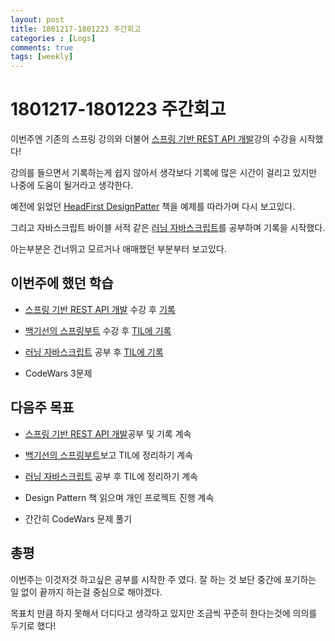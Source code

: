 ```yaml
---
layout: post
title: 1801217-1801223 주간회고
categories : [Logs]
comments: true
tags: [weekly]
---
```


# 1801217-1801223 주간회고

이번주엔 기존의 스프링 강의와 더불어 [스프링 기반 REST API 개발](https://www.inflearn.com/course/spring_rest-api/)강의 수강을 시작했다!

강의를 들으면서 기록하는게 쉽지 않아서 생각보다 기록에 많은 시간이 걸리고 있지만 나중에 도움이 될거라고 생각한다.

예전에 읽었던 [HeadFirst DesignPatter](http://www.hanbit.co.kr/store/books/look.php?p_code=B9860513241) 책을 예제를 따라가며 다시 보고있다.

그리고 자바스크립트 바이블 서적 같은 [러닝 자바스크립트](http://www.hanbit.co.kr/store/books/look.php?p_code=B2328850940)를 공부하며 기록을 시작했다.

아는부분은 건너뛰고 모르거나 애매했던 부분부터 보고있다.



## 이번주에 했던 학습

* [스프링 기반 REST API 개발](https://www.inflearn.com/course/spring_rest-api/) 수강 후 [기록](https://github.com/sehajyang/Springboot-REST-API)

* [백기선의 스프링부트](https://www.inflearn.com/course/%EC%8A%A4%ED%94%84%EB%A7%81%EB%B6%80%ED%8A%B8/) 수강 후 [TIL에 기록](https://github.com/sehajyang/TIL/tree/master/Springboot)

* [러닝 자바스크립트](http://www.hanbit.co.kr/store/books/look.php?p_code=B2328850940) 공부 후 [TIL에 기록](https://github.com/sehajyang/TIL/tree/master/JavaScript)

* CodeWars 3문제

## 다음주 목표

* [스프링 기반 REST API 개발](https://www.inflearn.com/course/spring_rest-api/)공부 및 기록 계속

* [백기선의 스프링부트](https://www.inflearn.com/course/%EC%8A%A4%ED%94%84%EB%A7%81%EB%B6%80%ED%8A%B8/)보고 TIL에 정리하기 계속

* [러닝 자바스크립트](http://www.hanbit.co.kr/store/books/look.php?p_code=B2328850940) 공부 후 TIL에 정리하기 계속

* Design Pattern 책 읽으며 개인 프로젝트 진행 계속 

* 간간히 CodeWars 문제 풀기

## 총평


이번주는 이것저것 하고싶은 공부를 시작한 주 였다. 잘 하는 것 보단 중간에 포기하는 일 없이 끝까지 하는걸 중심으로 해야겠다.

목표치 만큼 하지 못해서 더디다고 생각하고 있지만 조금씩 꾸준히 한다는것에 의의를 두기로 했다!

